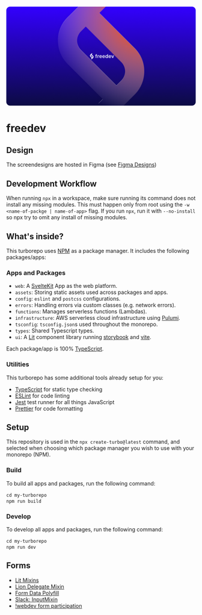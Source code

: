 ![We are freedev](freedev-og-image.png)

# freedev

## Design
The screendesigns are hosted in Figma (see [Figma Designs](https://www.figma.com/file/6XVMGp0k7nCGlJ85Nrip5f/freedev?node-id=0%3A1))

## Development Workflow
When running `npx` in a workspace, make sure running its command does not install any missing modules. This must happen only from root using the `-w <name-of-packge | name-of-app>` flag. If you run `npx`, run it with `--no-install` so npx try to omit any install of missing modules.

## What's inside?

This turborepo uses [NPM](https://www.npmjs.com/) as a package manager. It includes the following packages/apps:

### Apps and Packages

- `web`: A [SvelteKit](https://kit.svelte.dev/) App as the web platform.
- `assets`: Storing static assets used across packages and apps.
- `config`: `eslint` and `postcss` configurations.
- `errors`: Handling errors via custom classes (e.g. network errors).
- `functions`: Manages serverless functions (Lambdas).
- `infrastructure`: AWS serverless cloud infrastructure using [Pulumi](https://www.pulumi.com/).
- `tsconfig`: `tsconfig.json`s used throughout the monorepo.
- `types`: Shared Typescript types.
- `ui`: A [Lit](https://lit.dev/) component library running [storybook](https://storybook.js.org/) and [vite](https://vitejs.dev/).

Each package/app is 100% [TypeScript](https://www.typescriptlang.org/).

### Utilities

This turborepo has some additional tools already setup for you:

- [TypeScript](https://www.typescriptlang.org/) for static type checking
- [ESLint](https://eslint.org/) for code linting
- [Jest](https://jestjs.io) test runner for all things JavaScript
- [Prettier](https://prettier.io) for code formatting

## Setup

This repository is used in the `npx create-turbo@latest` command, and selected when choosing which package manager you wish to use with your monorepo (NPM).

### Build

To build all apps and packages, run the following command:

```
cd my-turborepo
npm run build
```

### Develop

To develop all apps and packages, run the following command:

```
cd my-turborepo
npm run dev
```

## Forms

* [Lit Mixins](https://lit.dev/docs/composition/mixins/)
* [Lion Delegate Mixin](https://github.com/ing-bank/lion/blob/master/packages/core/src/DelegateMixin.js)
* [Form Data Polyfill](https://gist.github.com/WickyNilliams/eb6a44075356ee504dd9491c5a3ab0be)
* [Slack: InputMixin](https://lit-and-friends.slack.com/archives/CE6D9DN05/p1632831988227700)
* [!webdev form participation](https://web.dev/more-capable-form-controls/)
